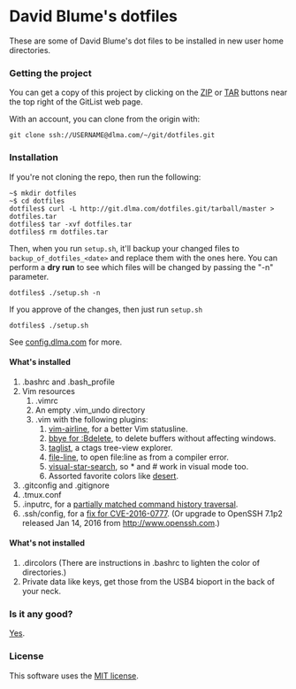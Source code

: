 # David Blume's dotfiles

These are some of David Blume's dot files to be installed
in new user home directories.

### Getting the project

You can get a copy of this project by clicking on the
[ZIP](http://git.dlma.com/dotfiles.git/zipball/master)
or [TAR](http://git.dlma.com/dotfiles.git/tarball/master) buttons
near the top right of the GitList web page.

With an account, you can clone from the origin with:

    git clone ssh://USERNAME@dlma.com/~/git/dotfiles.git

### Installation

If you're not cloning the repo, then run the following:

    ~$ mkdir dotfiles
    ~$ cd dotfiles
    dotfiles$ curl -L http://git.dlma.com/dotfiles.git/tarball/master > dotfiles.tar
    dotfiles$ tar -xvf dotfiles.tar
    dotfiles$ rm dotfiles.tar

Then, when you run `setup.sh`, it'll backup your changed files to `backup_of_dotfiles_<date>`
and replace them with the ones here. You can perform a **dry run** to see which files will
be changed by passing the "-n" parameter.

    dotfiles$ ./setup.sh -n

If you approve of the changes, then just run `setup.sh`

    dotfiles$ ./setup.sh

See [config.dlma.com](http://config.dlma.com) for more.

#### What's installed

1. .bashrc and .bash\_profile
2. Vim resources
    1. .vimrc
    2. An empty .vim\_undo directory
    3. .vim with the following plugins:
        1. [vim-airline](https://github.com/vim-airline/vim-airline), for a better Vim statusline.
        2. [bbye for :Bdelete](https://github.com/moll/vim-bbye), to delete buffers without affecting windows.
        3. [taglist](http://www.vim.org/scripts/script.php?script_id=273), a ctags tree-view explorer.
        4. [file-line](http://www.vim.org/scripts/script.php?script_id=2184), to open file:line as from a compiler error.
        5. [visual-star-search](http://got-ravings.blogspot.com/2008/07/vim-pr0n-visual-search-mappings.html), so * and # work in visual mode too.
        6. Assorted favorite colors like [desert](https://github.com/dblume/desert.vim).
3. .gitconfig and .gitignore
4. .tmux.conf
5. .inputrc, for a [partially matched command history traversal](http://askubuntu.com/questions/59846/bash-history-search-partial-up-arrow/59855#59855).
6. .ssh/config, for a [fix for CVE-2016-0777](https://news.ycombinator.com/item?id=10901588). (Or upgrade to OpenSSH 7.1p2 released Jan 14, 2016 from http://www.openssh.com.)

#### What's not installed

1. .dircolors (There are instructions in .bashrc to lighten the color of directories.)
2. Private data like keys, get those from the USB4 bioport in the back of your neck.

### Is it any good?

[Yes](https://news.ycombinator.com/item?id=3067434).

### License

This software uses the [MIT license](http://git.dlma.com/dotfiles.git/blob/master/LICENSE.txt).

